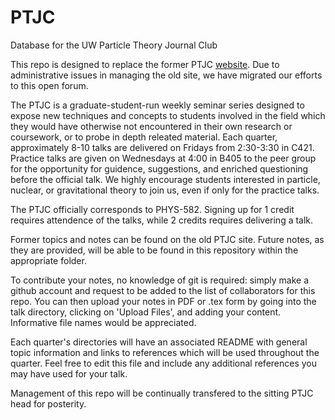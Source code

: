 # PTJC
Database for the UW Particle Theory Journal Club

This repo is designed to replace the former PTJC [website](https://sharepoint.washington.edu/phys/wiki/ptjc/). Due to administrative issues in managing the old site, we have migrated our efforts to this open forum. 

The PTJC is a graduate-student-run weekly seminar series designed to expose new techniques and concepts to students involved in the field which they would have otherwise not encountered in their own research or coursework, or to probe in depth releated material. Each quarter, approximately 8-10 talks are delivered on Fridays from 2:30-3:30 in C421. Practice talks are given on Wednesdays at 4:00 in B405 to the peer group for the opportunity for guidence, suggestions, and enriched questioning before the official talk. We highly encourage students interested in particle, nuclear, or gravitational theory to join us, even if only for the practice talks. 

The PTJC officially corresponds to PHYS-582. Signing up for 1 credit requires attendence of the talks, while 2 credits requires delivering a talk.

Former topics and notes can be found on the old PTJC site. Future notes, as they are provided, will be able to be found in this repository within the appropriate folder. 

To contribute your notes, no knowledge of git is required: simply make a github account and request to be added to the list of collaborators for this repo. You can then upload your notes in PDF or .tex form by going into the talk directory, clicking on 'Upload Files', and adding your content. Informative file names would be appreciated.

Each quarter's directories will have an associated README with general topic information and links to references which will be used throughout the quarter. Feel free to edit this file and include any additional references you may have used for your talk.

Management of this repo will be continually transfered to the sitting PTJC head for posterity.
